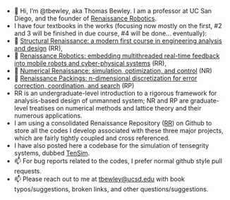 - 👋 Hi, I’m @tbewley, aka Thomas Bewley.  I am a professor at UC San Diego, and the founder of <a href="https://www.renaissancerobotics.com/">Renaissance Robotics</a>.
- I have four textbooks in the works (focusing now mostly on the first, #2 and 3 will be finished in due course, #4 will be done... eventually):
- 📖 <a href="http://robotics.ucsd.edu/SR.pdf">Structural Renaissance: a modern first course in engineering analysis and design</a> (RR),
- 📖 <a href="http://robotics.ucsd.edu/RR.pdf">Renaissance Robotics: embedding multithreaded real-time feedback into mobile robots and cyber-physical systems</a> (RR),
- 📖 <a href="http://robotics.ucsd.edu/NR.pdf">Numerical Renaissance: simulation, optimization, and control</a> (NR)
- 📖 <a href="http://robotics.ucsd.edu/rp.html">Renaissance Packings: n-dimensional discretization for error correction, coordination, and search</a> (RP)
- RR is an undergraduate-level introduction to a rigorous framework for analysis-based design of unmanned system; NR and RP are graduate-level treatises on numerical methods and lattice theory and their numerous applications.
- I am using a consolidated Renaissance Repository (<a href="https://github.com/tbewley/RR">RR</a>) on Github to store all the codes I develop associated with these three major projects, which are fairly tightly coupled and cross referenced.
- I have also posted here a codebase for the simulation of tensegrity systems, dubbed <a href="https://github.com/tbewley/TenSim">TenSim</a>.
- 📫 For bug reports related to the codes, I prefer normal github style pull requests.
- 📫 Please reach out to me at tbewley@ucsd.edu with book typos/suggestions, broken links, and other questions/suggestions.

<!---
tbewley/tbewley is a ✨ special ✨ repository because its `README.md` (this file) appears on your GitHub profile.
You can click the Preview link to take a look at your changes.
--->
